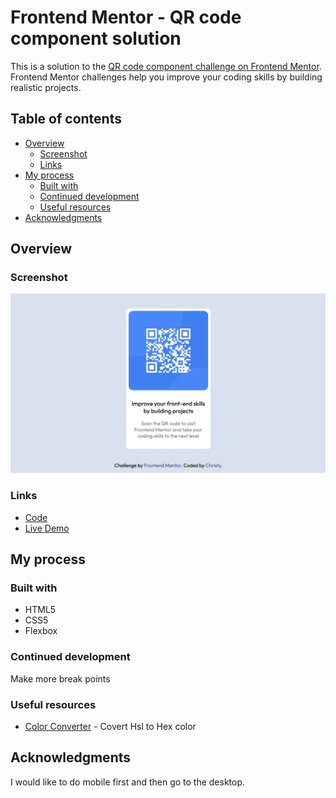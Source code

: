 # Frontend Mentor - QR code component solution

This is a solution to the [QR code component challenge on Frontend Mentor](https://www.frontendmentor.io/challenges/qr-code-component-iux_sIO_H). Frontend Mentor challenges help you improve your coding skills by building realistic projects. 

## Table of contents

- [Overview](#overview)
  - [Screenshot](#screenshot)
  - [Links](#links)
- [My process](#my-process)
  - [Built with](#built-with)
  - [Continued development](#continued-development)
  - [Useful resources](#useful-resources)
- [Acknowledgments](#acknowledgments)

## Overview

### Screenshot

![](./images/qr-code.webp)

### Links

- [Code](https://github.com/christy313/fementor/tree/main/001-qr-code)
- [Live Demo](https://fementor-001-qr-code.netlify.app/)

## My process

### Built with

- HTML5
- CSS5
- Flexbox

### Continued development

Make more break points

### Useful resources

- [Color Converter](https://www.w3schools.com/colors/colors_converter.asp) - Covert Hsl to Hex color

## Acknowledgments

I would like to do mobile first and then go to the desktop.
